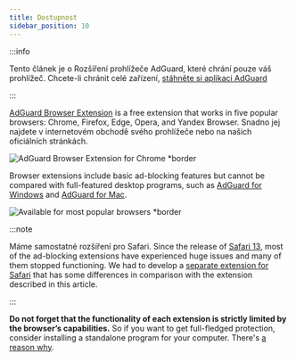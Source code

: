 ```yaml
---
title: Dostupnost
sidebar_position: 10
---
```


:::info

Tento článek je o Rozšíření prohlížeče AdGuard, které chrání pouze váš prohlížeč. Chcete-li chránit celé zařízení, [stáhněte si aplikaci AdGuard](https://agrd.io/download-kb-adblock)

:::

[AdGuard Browser Extension](https://adguard.com/adguard-browser-extension/overview.html) is a free extension that works in five popular browsers: Chrome, Firefox, Edge, Opera, and Yandex Browser. Snadno jej najdete v internetovém obchodě svého prohlížeče nebo na našich oficiálních stránkách.

![AdGuard Browser Extension for Chrome \*border](https://cdn.adtidy.org/content/Kb/ad_blocker/browser_extension/ad_blocker_browser_extension_overview.png)

Browser extensions include basic ad-blocking features but cannot be compared with full-featured desktop programs, such as [AdGuard for Windows](/adguard-for-windows/features/home-screen) and [AdGuard for Mac](/adguard-for-mac/features/main).

![Available for most popular browsers \*border](https://cdn.adtidy.org/content/Kb/ad_blocker/browser_extension/ad_blocker_browser_extension_availability.png)

:::note

Máme samostatné rozšíření pro Safari. Since the release of [Safari 13](https://adguard.com/en/blog/adguard-safari-1-5.html), most of the ad-blocking extensions have experienced huge issues and many of them stopped functioning. We had to develop a [separate extension for Safari](/adguard-for-safari/features/general) that has some differences in comparison with the extension described in this article.

:::

**Do not forget that the functionality of each extension is strictly limited by the browser’s capabilities.** So if you want to get full-fledged protection, consider installing a standalone program for your computer. There's [a reason why](adguard-browser-extension/comparison-standalone).
